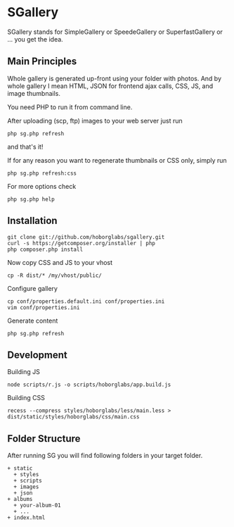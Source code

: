 # SGallery

SGallery stands for SimpleGallery or SpeedeGallery or SuperfastGallery
or ... you get the idea.





## Main Principles

Whole gallery is generated up-front using your folder with photos. And by whole gallery I mean
HTML, JSON for frontend ajax calls, CSS, JS, and image thumbnails.

You need PHP to run it from command line.

After uploading (scp, ftp) images to your web server just run
~~~~~
php sg.php refresh
~~~~~
and that's it!

If for any reason you want to regenerate thumbnails or CSS only, simply run
~~~~~
php sg.php refresh:css
~~~~~

For more options check
~~~~~
php sg.php help
~~~~~





## Installation

~~~~~
git clone git://github.com/hoborglabs/sgallery.git
curl -s https://getcomposer.org/installer | php
php composer.php install
~~~~~

Now copy CSS and JS to your vhost
~~~~~
cp -R dist/* /my/vhost/public/
~~~~~

Configure gallery
~~~~~
cp conf/properties.default.ini conf/properties.ini
vim conf/properties.ini
~~~~~

Generate content
~~~~~
php sg.php refresh
~~~~~





## Development 

Building JS
~~~~~
node scripts/r.js -o scripts/hoborglabs/app.build.js
~~~~~

Building CSS
~~~~~
recess --compress styles/hoborglabs/less/main.less > dist/static/styles/hoborglabs/css/main.css
~~~~~





## Folder Structure

After running SG you will find following folders in your target folder.
~~~~~
+ static
  + styles
  + scripts
  + images
  + json
+ albums
  + your-album-01
  + ...
+ index.html
~~~~~
